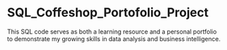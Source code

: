 # SQL_Coffeshop_Portofolio_Project
This SQL code serves as both a learning resource and a personal portfolio to demonstrate my growing skills in data analysis and business intelligence.
